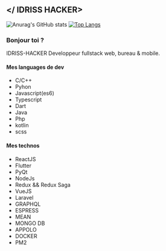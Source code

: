## </ IDRISS HACKER>
![Anurag's GitHub stats](https://github-readme-stats.vercel.app/api?username=IDRISSHACKER&show_icons=true&theme=radical)
[![Top Langs](https://github-readme-stats.vercel.app/api/top-langs/?username=IDRISSHACKER&langs_count=5)](https://github.com/IDRISSHACKER/lifeLinehttps://github.com/IDRISSHACKER/lifeLine)
### Bonjour toi ?
IDRISS-HACKER Developpeur fullstack web, bureau & mobile.
<h4> Mes languages de dev </h4>
<ul>
  <li>C/C++</li>
 <li>Pyhon</li>
 <li>Javascript(es6)</li>
 <li>Typescript</li>
 <li>Dart</li>
 <li>Java</li>
 <li>Php</li>
 <li>kotlin</li>
 <li>scss</li>
</ul>
  <h4> Mes technos </h4>
<ul>
<li>ReactJS</li>
<li>Flutter</li>
<li>PyQt</li>
<li>NodeJs</li>
<li>Redux && Redux Saga</li>
<li>VueJS</li>
<li>Laravel</li>
<li>GRAPHQL</li>
<li>ESPRESS</li>
<li>MEAN</li>
<li>MONGO DB</li>
<li>APPOLO</li>
 <li>DOCKER</li>
 <li>PM2</li>
</ul>
